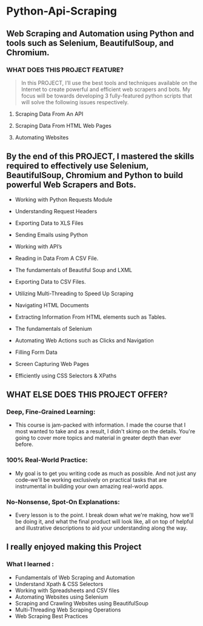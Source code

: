 # Python-Api-Scraping

## Web Scraping and Automation using Python and tools such as Selenium, BeautifulSoup, and Chromium.

 ### WHAT DOES THIS PROJECT FEATURE?

 >In this PROJECT, I’ll use the best tools and techniques available on the Internet to create powerful and efficient web scrapers and bots. My focus will be towards developing 3 fully-featured python scripts that will solve the following issues respectively.

 1. Scraping Data From An API

 2. Scraping Data From HTML Web Pages

 3. Automating Websites

## By the end of this PROJECT, I mastered the skills required to effectively use Selenium, BeautifulSoup, Chromium and Python to build powerful Web Scrapers and Bots.

 + Working with Python Requests Module

 + Understanding Request Headers

 + Exporting Data to XLS Files

 + Sending Emails using Python

 + Working with API’s

 + Reading in Data From A CSV File.

 + The fundamentals of Beautiful Soup and LXML

 + Exporting Data to CSV Files.

 + Utilizing Multi-Threading to Speed Up Scraping

 + Navigating HTML Documents

 + Extracting Information From HTML elements such as Tables.

 + The fundamentals of Selenium

 + Automating Web Actions such as Clicks and Navigation

 + Filling Form Data

 + Screen Capturing Web Pages

 + Efficiently using CSS Selectors & XPaths


## WHAT ELSE DOES THIS PROJECT OFFER?

### Deep, Fine-Grained Learning: 
  + This course is jam-packed with information. I made the course that I most wanted to take and as a result, I didn't skimp on the details. You're going to cover more topics and material in greater depth than ever before.

### 100% Real-World Practice: 

  + My goal is to get you writing code as much as possible. And not just any code–we'll be working exclusively on practical tasks that are instrumental in building your own amazing real-world apps.

### No-Nonsense, Spot-On Explanations:

  + Every lesson is to the point. I break down what we're making, how we'll be doing it, and what the final product will look like, all on top of helpful and illustrative descriptions to aid your understanding along the way.

## I really enjoyed making this Project


### What I learned :

+ Fundamentals of Web Scraping and Automation
+ Understand Xpath & CSS Selectors
+ Working with Spreadsheets and CSV files
+ Automating Websites using Selenium
+ Scraping and Crawling Websites using BeautifulSoup
+ Multi-Threading Web Scraping Operations
+ Web Scraping Best Practices
